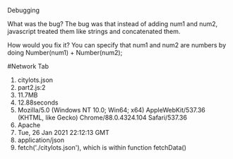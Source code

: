 Debugging

What was the bug?
The bug was that instead of adding num1 and num2, javascript treated them like strings and concatenated them. 

How would you fix it?
You can specify that num1 and num2 are numbers by doing Number(num1) + Number(num2);

#Network Tab
1) citylots.json
2) part2.js:2
3) 11.7MB
4) 12.88seconds
5) Mozilla/5.0 (Windows NT 10.0; Win64; x64) AppleWebKit/537.36 (KHTML, like Gecko) Chrome/88.0.4324.104 Safari/537.36
6) Apache
7) Tue, 26 Jan 2021 22:12:13 GMT
8) application/json
9) fetch('./citylots.json'), which is within function fetchData()


